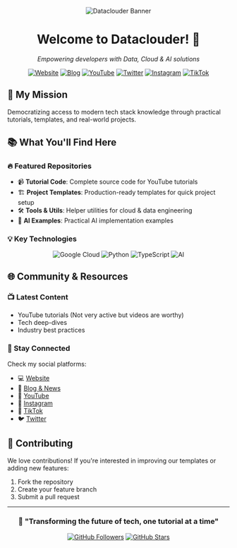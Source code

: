 <div align="center">

![Dataclouder Banner](https://img.shields.io/badge/🚀-Dataclouder-007ACC?style=for-the-badge)

# Welcome to Dataclouder! 🌟

*Empowering developers with Data, Cloud & AI solutions*

[![Website](https://img.shields.io/badge/Website-dataclouder.dev-blue)](https://dataclouder.dev)
[![Blog](https://img.shields.io/badge/Blog-super.site-orange)](https://dataclouder.super.site/)
[![YouTube](https://img.shields.io/badge/YouTube-@dataclouder-red)](https://youtube.com/@dataclouder)
[![Twitter](https://img.shields.io/badge/Twitter-@dataclouder-1DA1F2)](https://twitter.com/dataclouder)
[![Instagram](https://img.shields.io/badge/Instagram-@dataclouder-E4405F)](https://instagram.com/dataclouder)
[![TikTok](https://img.shields.io/badge/TikTok-@dataclouder-000000)](https://tiktok.com/@dataclouder)

</div>

## 🎯 My Mission
Democratizing access to modern tech stack knowledge through practical tutorials, templates, and real-world projects.

## 📚 What You'll Find Here

### 🔥 Featured Repositories
- 📹 **Tutorial Code**: Complete source code for YouTube tutorials
- 🏗️ **Project Templates**: Production-ready templates for quick project setup
- 🛠️ **Tools & Utils**: Helper utilities for cloud & data engineering
- 🤖 **AI Examples**: Practical AI implementation examples

### 💡 Key Technologies
<div align="center">

![Google Cloud](https://img.shields.io/badge/Google_Cloud-4285F4?style=for-the-badge&logo=google-cloud&logoColor=white)
![Python](https://img.shields.io/badge/Python-3776AB?style=for-the-badge&logo=python&logoColor=white)
![TypeScript](https://img.shields.io/badge/TypeScript-007ACC?style=for-the-badge&logo=typescript&logoColor=white)
![AI](https://img.shields.io/badge/AI-FF6F00?style=for-the-badge&logo=tensorflow&logoColor=white)

</div>

## 🌐 Community & Resources

### 📺 Latest Content
- YouTube tutorials (Not very active but videos are worthy)
- Tech deep-dives
- Industry best practices

### 📱 Stay Connected
Check my social platforms:
- 💻 [Website](https://dataclouder.dev)
- 📝 [Blog & News](https://dataclouder.super.site/)
- 🎥 [YouTube](https://youtube.com/@dataclouder)
- 📸 [Instagram](https://instagram.com/dataclouder)
- 🎵 [TikTok](https://tiktok.com/@dataclouder)
- 🐦 [Twitter](https://twitter.com/dataclouder)

## 🤝 Contributing
We love contributions! If you're interested in improving our templates or adding new features:
1. Fork the repository
2. Create your feature branch
3. Submit a pull request

<div align="center">

---

### 💫 "Transforming the future of tech, one tutorial at a time"

[![GitHub Followers](https://img.shields.io/github/followers/dataclouder?style=social)](https://github.com/dataclouder)
[![GitHub Stars](https://img.shields.io/github/stars/dataclouder?style=social)](https://github.com/dataclouder)

</div>

<!--
Quick links for maintainers:
- Organization settings: https://github.com/organizations/dataclouder/settings
- Project board: https://github.com/orgs/dataclouder/projects
- Insights: https://github.com/dataclouder/community/insights
-->

